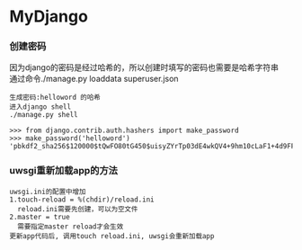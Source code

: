 # MyDjango

### 创建密码
因为django的密码是经过哈希的，所以创建时填写的密码也需要是哈希字符串<br>
通过命令./manage.py loaddata superuser.json

```
生成密码:helloword 的哈希
进入django shell
./manage.py shell

>>> from django.contrib.auth.hashers import make_password
>>> make_password('helloword')
'pbkdf2_sha256$120000$tQwFO80tG450$uisyZYrTp03dE4wkQV4+9hm10cLaF1+4d9FFE1dczJ0='
```

### uwsgi重新加载app的方法
```
uwsgi.ini的配置中增加
1.touch-reload = %(chdir)/reload.ini
  reload.ini需要先创建，可以为空文件
2.master = true
  需要指定master reload才会生效
更新app代码后, 调用touch reload.ini, uwsgi会重新加载app
```